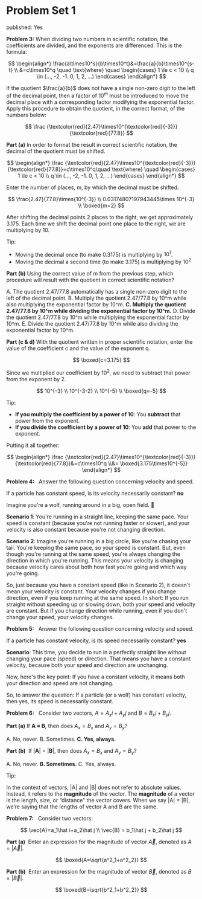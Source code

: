 # Problem Set 1

published: Yes

**Problem 3:** When dividing two numbers in scientific notation, the coefficients are divided, and the exponents are differenced. This is the formula:

$$
\begin{align*}
\frac{a\times10^s}{b\times10^t}&=\frac{a}{b}\times10^{s-t}
\\
&=c\times10^q \quad \text{where} \quad 
\begin{cases} 
1 \le c < 10 \\
q \in (..., -2, -1. 0, 1, 2, ...)
\end{cases}
\end{align*}
$$

If the quotient $\frac{a}{b}$ does not have a single non-zero digit to the left of the decimal point, then a factor of $10^m$ must be introduced to move the decimal place with a corresponding factor modifying the exponential factor. Apply this procedure to obtain the quotient, in the correct format, of the numbers below:

$$
\frac
{\textcolor{red}{2.47}\times10^{\textcolor{red}{-3}}}{\textcolor{red}{77.8}}
$$

**Part (a)** In order to format the result in correct scientific notation, the decimal of the quotient must be shifted.

$$
\begin{align*}
\frac
{\textcolor{red}{2.47}\times10^{\textcolor{red}{-3}}}{\textcolor{red}{77.8}}=c\times10^q\quad \text{where} \quad 
\begin{cases} 
1 \le c < 10 \\
q \in (..., -2, -1. 0, 1, 2, ...)
\end{cases}
\end{align*}
$$

Enter the number of places, m, by which the decimal must be shifted.

$$
\frac{2.47}{77.8}\times{10^{-3}}
\\
0.03174807197943445\times 10^{-3}
\\
\boxed{m=2}
$$

After shifting the decimal points 2 places to the right, we get approximately 3.175. Each time we shift the decimal point one place to the right, we are multiplying by 10.

Tip: 

- Moving the decimal once (to make 0.3175) is multiplying by $10^1$.
- Moving the decimal a second time (to make 3.175) is multiplying by $10^2$

**Part (b)** Using the correct value of m from the previous step, which procedure will result with the quotient in correct scientific notation?

A. The quotient 2.47/77.8 automatically has a single non-zero digit to the left of the decimal point.
B. Multiply the quotient 2.47/77.8 by 10^m while also multiplying the exponential factor by 10^m.
**C. Multiply the quotient 2.47/77.8 by 10^m while dividing the exponential factor by 10^m.**
D. Divide the quotient 2.47/77.8 by 10^m while multiplying the exponential factor by 10^m.
E. Divide the quotient 2.47/77.8 by 10^m while also dividing the exponential factor by 10^m.

**Part (c & d)** With the quotient written in proper scientific notation, enter the value of the coefficient c and the value of the exponent q.

$$
\boxed{c=3.175}
$$

Since we multiplied our coefficient by $10^2$, we need to subtract that power from the exponent by 2.

$$
10^{-3} \\
10^{-3-2} \\
10^{-5} \\
\boxed{q=-5}
$$

Tip:

- **If you multiply the coefficient by a power of 10**: You **subtract** that power from the exponent.
- **If you divide the coefficient by a power of 10**: You **add** that power to the exponent.

Putting it all together:

$$
\begin{align*}
\frac
{\textcolor{red}{2.47}\times10^{\textcolor{red}{-3}}}{\textcolor{red}{77.8}}&=c\times10^q
\\&=
\boxed{3.175\times10^{-5}}
\end{align*}
$$

**Problem 4:**   Answer the following question concerning velocity and speed.

If a particle has constant speed, is its velocity necessarily constant? **no**

Imagine you're a wolf, running around in a big, open field. 🐺

**Scenario 1**: You're running in a straight line, keeping the same pace. Your speed is constant (because you're not running faster or slower), and your velocity is also constant because you're not changing direction.

**Scenario 2**: Imagine you're running in a big circle, like you're chasing your tail. You're keeping the same pace, so your speed is constant. But, even though you're running at the same speed, you're always changing the direction in which you're running. This means your velocity is changing because velocity cares about both how fast you're going and which way you're going.

So, just because you have a constant speed (like in Scenario 2), it doesn't mean your velocity is constant. Your velocity changes if you change direction, even if you keep running at the same speed. In short: If you run straight without speeding up or slowing down, both your speed and velocity are constant. But if you change direction while running, even if you don't change your speed, your velocity changes.

**Problem 5:**   Answer the following question concerning velocity and speed.

If a particle has constant velocity, is its speed necessarily constant? ******yes******

**Scenario**: This time, you decide to run in a perfectly straight line without changing your pace (speed) or direction. That means you have a constant velocity, because both your speed and direction are unchanging.

Now, here's the key point: If you have a constant velocity, it means both your direction and speed are not changing.

So, to answer the question: If a particle (or a wolf) has constant velocity, then yes, its speed is necessarily constant.

**Problem 6:**   Consider two vectors, $A = A_x i + A_y j$ and $B = B_x i + B_y j$.

**Part (a)** If **A = B**, then does $A_x = B_x$ and $A_y = B_y$?

A. No, never.
B. Sometimes.
**C. Yes, always.**

**Part (b)**  If |**A**| = |**B**|, then does $A_x = B_x$ and $A_y = B_y$?

A. No, never.
**B. Sometimes.**
C. Yes, always.

Tip:

In the context of vectors, |A| and |B| does not refer to absolute values. Instead, it refers to the **magnitude** of the vector. The **magnitude** of a vector is the length, size, or “distance” the vector covers. When we say |A| = |B|, we’re saying that the lengths of vector A and B are the same.

**Problem 7:**   Consider two vectors:

$$
\vec{A}=a_1\hat i+a_2\hat j \\
\vec{B} = b_1\hat j + b_2\hat j
$$

**Part (a)**  Enter an expression for the magnitude of vector $\vec{A}$, denoted as $A = |\vec{A}|$.

$$
\boxed{A=\sqrt{a^2_1+a^2_2}}
$$

**Part (b)**  Enter an expression for the magnitude of vector $\vec{B}$, denoted as $B = |\vec{B}|$.

$$
\boxed{B=\sqrt{b^2_1+b^2_2}}
$$